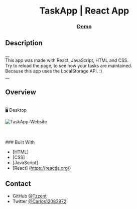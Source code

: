 <!-- Please update value in the {}  -->

<h1 align="center">TaskApp | React App</h1>

<div align="center">
  <h3>
    <a href="https://tzzent.github.io/Task-App-with-React/">
      Demo
    </a>
  </h3>
</div>

<!-- Description -->
## Description
__ <br>
This app was made with React, JavaScript, HTML and CSS. <br>
Try to reload the page, to see how your tasks are maintained. <br>
Because this app uses the LocalStorage API. :) <br>
__ 

<!-- OVERVIEW -->

## Overview
<br>
🖥️ Desktop<br>

![TaskApp-Website](https://user-images.githubusercontent.com/86677547/201494925-ff9c3d2a-9f96-4637-ad01-25aaab060aaa.png)


<br>
<br>
### Built With

<!-- This section should list any major frameworks that you built your project using. Here are a few examples.-->

- [HTML]
- [CSS]
- [JavaScript]
- [React] (https://reactjs.org/)

## Contact

- GitHub [@Tzzent](https://github.com/Tzzent)
- Twitter [@Carlos12083972](https://twitter.com/Carlos12083972)
